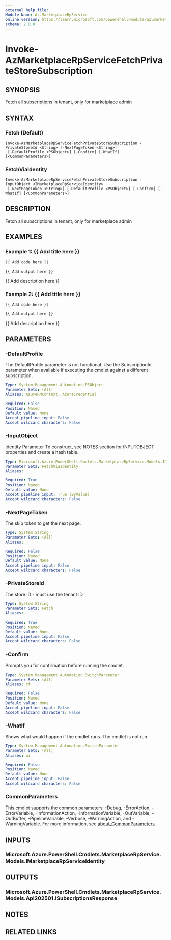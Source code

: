 ```yaml
---
external help file:
Module Name: Az.MarketplaceRpService
online version: https://learn.microsoft.com/powershell/module/az.marketplacerpservice/invoke-azmarketplacerpservicefetchprivatestoresubscription
schema: 2.0.0
---
```


# Invoke-AzMarketplaceRpServiceFetchPrivateStoreSubscription

## SYNOPSIS
Fetch all subscriptions in tenant, only for marketplace admin

## SYNTAX

### Fetch (Default)
```
Invoke-AzMarketplaceRpServiceFetchPrivateStoreSubscription -PrivateStoreId <String> [-NextPageToken <String>]
 [-DefaultProfile <PSObject>] [-Confirm] [-WhatIf] [<CommonParameters>]
```

### FetchViaIdentity
```
Invoke-AzMarketplaceRpServiceFetchPrivateStoreSubscription -InputObject <IMarketplaceRpServiceIdentity>
 [-NextPageToken <String>] [-DefaultProfile <PSObject>] [-Confirm] [-WhatIf] [<CommonParameters>]
```

## DESCRIPTION
Fetch all subscriptions in tenant, only for marketplace admin

## EXAMPLES

### Example 1: {{ Add title here }}
```powershell
{{ Add code here }}
```

```output
{{ Add output here }}
```

{{ Add description here }}

### Example 2: {{ Add title here }}
```powershell
{{ Add code here }}
```

```output
{{ Add output here }}
```

{{ Add description here }}

## PARAMETERS

### -DefaultProfile
The DefaultProfile parameter is not functional.
Use the SubscriptionId parameter when available if executing the cmdlet against a different subscription.

```yaml
Type: System.Management.Automation.PSObject
Parameter Sets: (All)
Aliases: AzureRMContext, AzureCredential

Required: False
Position: Named
Default value: None
Accept pipeline input: False
Accept wildcard characters: False
```

### -InputObject
Identity Parameter
To construct, see NOTES section for INPUTOBJECT properties and create a hash table.

```yaml
Type: Microsoft.Azure.PowerShell.Cmdlets.MarketplaceRpService.Models.IMarketplaceRpServiceIdentity
Parameter Sets: FetchViaIdentity
Aliases:

Required: True
Position: Named
Default value: None
Accept pipeline input: True (ByValue)
Accept wildcard characters: False
```

### -NextPageToken
The skip token to get the next page.

```yaml
Type: System.String
Parameter Sets: (All)
Aliases:

Required: False
Position: Named
Default value: None
Accept pipeline input: False
Accept wildcard characters: False
```

### -PrivateStoreId
The store ID - must use the tenant ID

```yaml
Type: System.String
Parameter Sets: Fetch
Aliases:

Required: True
Position: Named
Default value: None
Accept pipeline input: False
Accept wildcard characters: False
```

### -Confirm
Prompts you for confirmation before running the cmdlet.

```yaml
Type: System.Management.Automation.SwitchParameter
Parameter Sets: (All)
Aliases: cf

Required: False
Position: Named
Default value: None
Accept pipeline input: False
Accept wildcard characters: False
```

### -WhatIf
Shows what would happen if the cmdlet runs.
The cmdlet is not run.

```yaml
Type: System.Management.Automation.SwitchParameter
Parameter Sets: (All)
Aliases: wi

Required: False
Position: Named
Default value: None
Accept pipeline input: False
Accept wildcard characters: False
```

### CommonParameters
This cmdlet supports the common parameters: -Debug, -ErrorAction, -ErrorVariable, -InformationAction, -InformationVariable, -OutVariable, -OutBuffer, -PipelineVariable, -Verbose, -WarningAction, and -WarningVariable. For more information, see [about_CommonParameters](http://go.microsoft.com/fwlink/?LinkID=113216).

## INPUTS

### Microsoft.Azure.PowerShell.Cmdlets.MarketplaceRpService.Models.IMarketplaceRpServiceIdentity

## OUTPUTS

### Microsoft.Azure.PowerShell.Cmdlets.MarketplaceRpService.Models.Api202501.ISubscriptionsResponse

## NOTES

## RELATED LINKS

